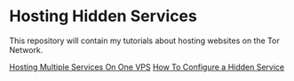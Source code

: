 # Hosting Hidden Services
This repository will contain my tutorials about hosting websites on the Tor Network.

[Hosting Multiple Services On One VPS](https://github.com/hwik2025/hidden-services/blob/main/hosting-multiple-services.md)
[How To Configure a Hidden Service](https://github.com/hwik2025/hidden-services/blob/main/how-to-configure-a-hidden-service.md)
